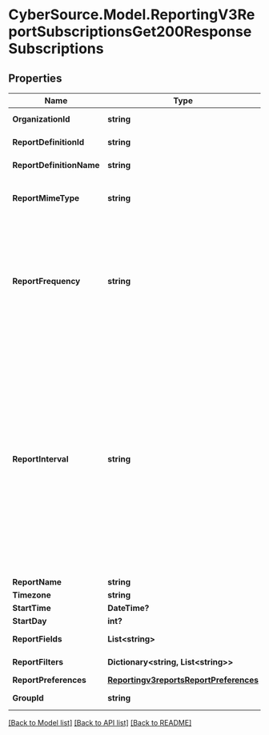 # CyberSource.Model.ReportingV3ReportSubscriptionsGet200ResponseSubscriptions
## Properties

Name | Type | Description | Notes
------------ | ------------- | ------------- | -------------
**OrganizationId** | **string** | Selected Organization Id | [optional] 
**ReportDefinitionId** | **string** | Report Definition Id | [optional] 
**ReportDefinitionName** | **string** | Report Definition Class | [optional] 
**ReportMimeType** | **string** | Report Format                          Valid values: - application/xml - text/csv  | [optional] 
**ReportFrequency** | **string** | &#39;Report Frequency&#39; **NOTE: Do not document USER_DEFINED Frequency field in developer center**  Valid values: - DAILY - WEEKLY - MONTHLY - USER_DEFINED  | [optional] 
**ReportInterval** | **string** | If the reportFrequency is User-defined, reportInterval should be in **ISO 8601 time format** Please refer the following link to know more about ISO 8601 format.[Rfc Time Format](https://en.wikipedia.org/wiki/ISO_8601#Durations)  **Example time format for 2 hours and 30 Mins:**   - PT2H30M **NOTE: Do not document reportInterval field in developer center**  | [optional] 
**ReportName** | **string** | Report Name | [optional] 
**Timezone** | **string** | Time Zone | [optional] 
**StartTime** | **DateTime?** | Start Time | [optional] 
**StartDay** | **int?** | Start Day | [optional] 
**ReportFields** | **List&lt;string&gt;** | List of all fields String values | [optional] 
**ReportFilters** | **Dictionary&lt;string, List&lt;string&gt;&gt;** | List of filters to apply | [optional] 
**ReportPreferences** | [**Reportingv3reportsReportPreferences**](Reportingv3reportsReportPreferences.md) |  | [optional] 
**GroupId** | **string** | Id for the selected group. | [optional] 

[[Back to Model list]](../README.md#documentation-for-models) [[Back to API list]](../README.md#documentation-for-api-endpoints) [[Back to README]](../README.md)

